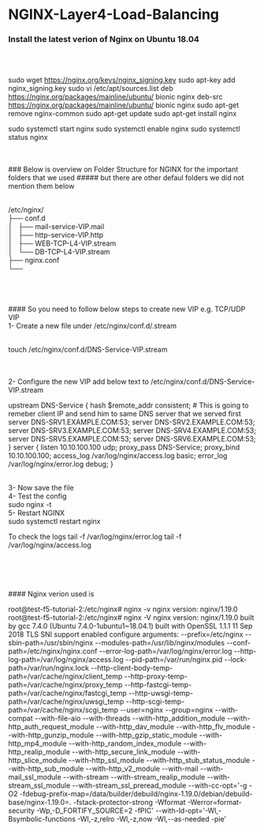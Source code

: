 # NGINX-Layer4-Load-Balancing
### Install the latest verion of Nginx on Ubuntu 18.04
<br />
<br />

sudo wget https://nginx.org/keys/nginx_signing.key
sudo apt-key add nginx_signing.key
sudo vi /etc/apt/sources.list
  deb https://nginx.org/packages/mainline/ubuntu/ bionic nginx
  deb-src https://nginx.org/packages/mainline/ubuntu/ bionic nginx
sudo apt-get remove nginx-common
sudo apt-get update
sudo apt-get install nginx


sudo systemctl start nginx
sudo systemctl enable nginx
sudo systemctl status nginx


<br />
<br />
### Below is overview on Folder Structure for NGINX for the important folders that we used
##### but there are other defaul folders we did not mention them below

<br />/etc/nginx/<br />
├── conf.d<br />
│   ├── mail-service-VIP.mail<br />
│   ├── http-service-VIP.http<br />
│   ├── WEB-TCP-L4-VIP.stream<br />
│   └── DB-TCP-L4-VIP.stream<br />
├── nginx.conf<br />
└──


 <br />
 <br />
 <br />
#### So you need to  follow below steps to create new VIP e.g. TCP/UDP VIP <br />
1- Create a new file under /etc/nginx/conf.d/<VIP-Name>.stream<br />
 <br />
  
  touch /etc/nginx/conf.d/DNS-Service-VIP.stream
  
 <br />
 <br />
2- Configure the new VIP add below text to /etc/nginx/conf.d/DNS-Service-VIP.stream<br />

  upstream DNS-Service {
       hash $remote_addr consistent;  # This is going to remeber client IP and send him to same DNS server that we served first
       server DNS-SRV1.EXAMPLE.COM:53;
       server DNS-SRV2.EXAMPLE.COM:53;
       server DNS-SRV3.EXAMPLE.COM:53;
       server DNS-SRV4.EXAMPLE.COM:53;
       server DNS-SRV5.EXAMPLE.COM:53;
       server DNS-SRV6.EXAMPLE.COM:53;
     }
   server {
        listen 10.10.100.100 udp;
        proxy_pass DNS-Service;
        proxy_bind 10.10.100.100;
        access_log /var/log/nginx/access.log basic;
        error_log /var/log/nginx/error.log debug;
     }

  <br />
 3- Now save the file<br />
 4- Test the config <br />
  sudo nginx -t <br />
 5- Restart NGINX<br />
  sudo systemctl restart nginx 


To check the logs
tail -f /var/log/nginx/error.log
tail -f /var/log/nginx/access.log
<br />
<br />
<br />
<br />

<br />
#### Nginx verion used is 
<br />


root@test-f5-tutorial-2:/etc/nginx# nginx -v
nginx version: nginx/1.19.0
root@test-f5-tutorial-2:/etc/nginx# nginx -V
nginx version: nginx/1.19.0
built by gcc 7.4.0 (Ubuntu 7.4.0-1ubuntu1~18.04.1)
built with OpenSSL 1.1.1  11 Sep 2018
TLS SNI support enabled
configure arguments: --prefix=/etc/nginx --sbin-path=/usr/sbin/nginx --modules-path=/usr/lib/nginx/modules --conf-path=/etc/nginx/nginx.conf --error-log-path=/var/log/nginx/error.log --http-log-path=/var/log/nginx/access.log --pid-path=/var/run/nginx.pid --lock-path=/var/run/nginx.lock --http-client-body-temp-path=/var/cache/nginx/client_temp --http-proxy-temp-path=/var/cache/nginx/proxy_temp --http-fastcgi-temp-path=/var/cache/nginx/fastcgi_temp --http-uwsgi-temp-path=/var/cache/nginx/uwsgi_temp --http-scgi-temp-path=/var/cache/nginx/scgi_temp --user=nginx --group=nginx --with-compat --with-file-aio --with-threads --with-http_addition_module --with-http_auth_request_module --with-http_dav_module --with-http_flv_module --with-http_gunzip_module --with-http_gzip_static_module --with-http_mp4_module --with-http_random_index_module --with-http_realip_module --with-http_secure_link_module --with-http_slice_module --with-http_ssl_module --with-http_stub_status_module --with-http_sub_module --with-http_v2_module --with-mail --with-mail_ssl_module --with-stream --with-stream_realip_module --with-stream_ssl_module --with-stream_ssl_preread_module --with-cc-opt='-g -O2 -fdebug-prefix-map=/data/builder/debuild/nginx-1.19.0/debian/debuild-base/nginx-1.19.0=. -fstack-protector-strong -Wformat -Werror=format-security -Wp,-D_FORTIFY_SOURCE=2 -fPIC' --with-ld-opt='-Wl,-Bsymbolic-functions -Wl,-z,relro -Wl,-z,now -Wl,--as-needed -pie'


